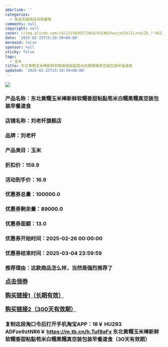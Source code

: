 ```yaml
---
abbrlink: ''
categories:
  - 淘宝天猫商品领隐藏券
comments: null
copyright: null
cover: //img.alicdn.com/i4/2215656572864/O1CN01hwzjx61X1lLzc6iZh_!!4611686018427381696-0-item_pic.jpg
date: '2025-02-25T15:18:39+08:00'
mermaid: false
sponsor: null
sticky: false
tags:
  - 玉米
title: 东北黄糯玉米棒新鲜软糯香甜粘黏苞米白糯黑糯真空装包装早餐速食
updated: '2025-02-25T15:18:39+08:00'
--- 
```


![](//img.alicdn.com/i4/2215656572864/O1CN01hwzjx61X1lLzc6iZh_!!4611686018427381696-0-item_pic.jpg)

### 产品名称：东北黄糯玉米棒新鲜软糯香甜粘黏苞米白糯黑糯真空装包装早餐速食
### 店铺名称：刘老杆旗舰店
### 品牌：刘老杆
### 产品类目：玉米
### 折扣价：159.9
### 活动到手价：16.9
### 优惠券总量：100000.0
### 优惠券剩余量：89000.0
### 优惠券面额：13.0
### 优惠券开始时间：2025-02-26 00:00:00	
### 优惠券结束时间：2025-03-04 23:59:59	
### 推荐理由：这款商品怎么样，当然是强烈推荐了

<p style="font-size: 18px; font-weight: bold;">
  <a href="https://uland.taobao.com/coupon/edetail?e=ShHdUHRKW0WlhHvvyUNXZfh8CuWt5YH5OVuOuRD5gLJMmdsrkidbOWBzzpT26idJj9deU4HCqG5wXjMDjZ%2FfBQsylqsFySAYhfoBeUc%2FOOUm2wFC4Vc1%2BVk%2BTuw%2BHKSjRSHvQe2jOLZ9pbNCYX0I%2BPP%2BWUTgK%2F%2B0I%2BtaUgbudUxA%2B536asYsLWVfKa%2BhVnNDsobVqDQYNu%2BswCIfqgUXIJjB6TX2HR3QQ5WKStDdyeTLAJho1Tgm24y1rRo98IyIzxHHRjXbSzC3GXpSbfs48pPu3sPauOp4S8AxgsILetBwr49L9IAs%2BvFcrf%2B2%2B%2FfJZhhhIet7ypyyHVvYwF84GiUzVkkdwsIm&traceId=0b0d7bc517407225632653497d12f7&union_lens=lensId%3AOPT%401740722563%40212c3871_0e16_1954b266b89_69b6%4001%40eyJmbG9vcklkIjo3MzM1NH0ie" target="_blank">点击领券</a>
</p>
<p style="font-size: 18px; font-weight: bold;">
  <a href="https://s.click.taobao.com/t?e=m%3D2%26s%3Dn6SX%2F8eEvLhw4vFB6t2Z2ueEDrYVVa64K7Vc7tFgwiHjf2vlNIV67k2Uw6Vjz9mVZW1Lr5j6Def3ID%2FV1RqsF4wnCJeELi4I%2FIEn%2BS1IjHAB0ghlTd7WlZVm%2FOAUUFw71qrpxiwMoCNxc1AtbZGVS0zYqraaLUJ3m%2F48LbXF4yrNEPXytV9ALoS4zvCRUrqugPIs5%2BSalUf1po5t4Kb8aS6ULYFDp0yi5TodQjoGHF5t26TQ5X04XroacYqa5MuqQVnaz2vec8SPgysBSxHfUOXVLEPDWL24%2FufIeaShmLvWGPPZ03CRxDJdPB0BoqAc7fnjPv%2BETnPGDmntuH4VtA%3D%3D" target="_blank">购买链接1（长期有效）</a>
</p>
<p style="font-size: 18px; font-weight: bold;">
  <a href="https://s.click.taobao.com/Ym0MRYs" target="_blank">购买链接2（300天有效期）</a>
</p>

### 复制这段淘口令后打开手机淘宝APP：18￥ HU293 ADFze9ztNR6￥ https://m.tb.cn/h.Tuf8aFx  东北黄糯玉米棒新鲜软糯香甜粘黏苞米白糯黑糯真空装包装早餐速食（30天有效期）
